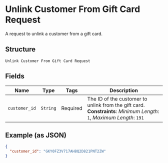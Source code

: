 
# Unlink Customer From Gift Card Request

A request to unlink a customer from a gift card.

## Structure

`Unlink Customer From Gift Card Request`

## Fields

| Name | Type | Tags | Description |
|  --- | --- | --- | --- |
| `customer_id` | `String` | Required | The ID of the customer to unlink from the gift card.<br>**Constraints**: *Minimum Length*: `1`, *Maximum Length*: `191` |

## Example (as JSON)

```json
{
  "customer_id": "GKY0FZ3V717AH8Q2D821PNT2ZW"
}
```

